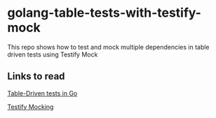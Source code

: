 # golang-table-tests-with-testify-mock
This repo shows how to test and mock multiple dependencies in table driven tests using Testify Mock


## Links to read
[Table-Driven tests in Go](https://github.com/golang/go/wiki/TableDrivenTests)

[Testify Mocking](https://github.com/stretchr/testify#mock-package)
